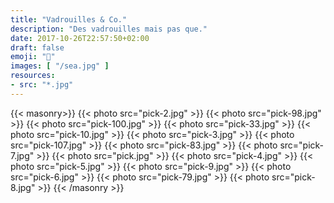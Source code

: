 ```yaml
---
title: "Vadrouilles & Co."
description: "Des vadrouilles mais pas que."
date: 2017-10-26T22:57:50+02:00
draft: false
emoji: "🌲"
images: [ "/sea.jpg" ]
resources:
- src: "*.jpg"
---
```

{{< masonry>}}
  {{< photo src="pick-2.jpg" >}}
  {{< photo src="pick-98.jpg" >}}
  {{< photo src="pick-100.jpg" >}}
  {{< photo src="pick-33.jpg" >}}
  {{< photo src="pick-10.jpg" >}}
  {{< photo src="pick-3.jpg" >}}
  {{< photo src="pick-107.jpg" >}}
  {{< photo src="pick-83.jpg" >}}
  {{< photo src="pick-7.jpg" >}}
  {{< photo src="pick.jpg" >}}
  {{< photo src="pick-4.jpg" >}}
  {{< photo src="pick-5.jpg" >}}
  {{< photo src="pick-9.jpg" >}}
  {{< photo src="pick-6.jpg" >}}
  {{< photo src="pick-79.jpg" >}}
  {{< photo src="pick-8.jpg" >}}
{{< /masonry >}}
